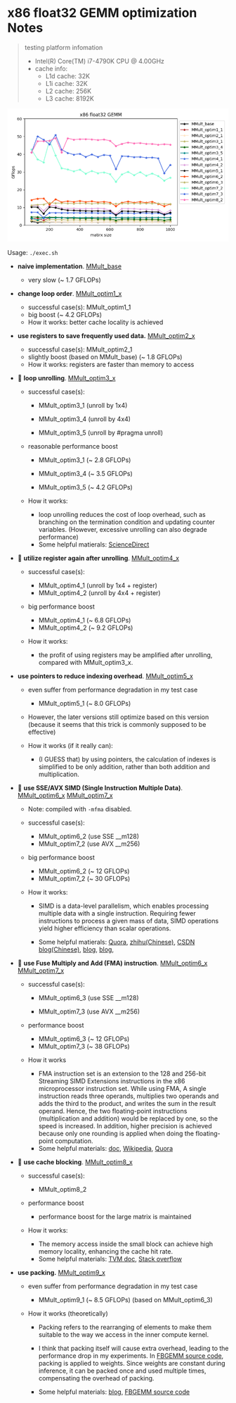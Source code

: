 # x86 float32 GEMM optimization Notes
> testing platform infomation
>   - Intel(R) Core(TM) i7-4790K CPU @ 4.00GHz
>   - cache info:
>       - L1d cache:       32K
>       - L1i cache:       32K
>       - L2 cache:        256K
>       - L3 cache:        8192K

![](./res/cur_all.png)

Usage: `./exec.sh`

- **naive implementation**. [MMult_base](./src/MMult_base.c)
  - very slow (~ 1.7 GFLOPs)

- **change loop order**. [MMult_optim1_x](./src/MMult_optim1.c)
  - successful case(s): MMult_optim1_1
  - big boost (~ 4.2 GFLOPs)
  - How it works: better cache locality is achieved

- **use registers to save frequently used data.** [MMult_optim2_x](./src/MMult_optim2.c)
  - successful case(s): MMult_optim2_1
  - slightly boost (based on MMult_base) (~ 1.8 GFLOPs)
  - How it works: registers are faster than memory to access

- :rocket: **loop unrolling**. [MMult_optim3_x](./src/MMult_optim3.c)
  - successful case(s): 
    - MMult_optim3_1 (unroll by 1x4)
    - MMult_optim3_4 (unroll by 4x4)

    - MMult_optim3_5 (unroll by #pragma unroll)

  - reasonable performance boost
    - MMult_optim3_1 (~ 2.8 GFLOPs)
    - MMult_optim3_4 (~ 3.5 GFLOPs)

    - MMult_optim3_5 (~ 4.2 GFLOPs)

  - How it works:
    - loop unrolling reduces the cost of loop overhead, such as branching on the termination condition and updating counter variables. (However, excessive unrolling can also degrade performance)
    - Some helpful matierals: [ScienceDirect](https://www.sciencedirect.com/topics/computer-science/loop-unrolling)

- :rocket: **utilize register again after unrolling**. [MMult_optim4_x](./src/MMult_optim4.c)
  - successful case(s): 
    - MMult_optim4_1 (unroll by 1x4 + register)
    - MMult_optim4_2 (unroll by 4x4 + register)

  - big performance boost
    - MMult_optim4_1 (~ 6.8 GFLOPs)
    - MMult_optim4_2 (~ 9.2 GFLOPs)

  - How it works:
    - the profit of using registers may be amplified after unrolling, compared with MMult_optim3_x.

- **use pointers to reduce indexing overhead**. [MMult_optim5_x](./src/MMult_optim5.c)
  - even suffer from performance degradation in my test case
    - MMult_optim5_1 (~ 8.0 GFLOPs)

  - However, the later versions still optimize based on this version (because it seems that this trick is commonly supposed to be effective)
  - How it works (if it really can):
    - (I GUESS that) by using pointers, the calculation of indexes is simplified to be only addition, rather than both addition and multiplication. 

- :rocket: **use SSE/AVX SIMD (Single Instruction Multiple Data)**. [MMult_optim6_x](./src/MMult_optim6.c) [MMult_optim7_x](./src/MMult_optim7.c)
  - Note: compiled with `-mfma` disabled.
  - successful case(s): 
    - MMult_optim6_2 (use SSE __m128)
    - MMult_optim7_2 (use AVX __m256)

  - big performance boost
    - MMult_optim6_2 (~ 12 GFLOPs)
    - MMult_optim7_2 (~ 30 GFLOPs)

  - How it works: 
    - SIMD is a data-level parallelism, which enables processing multiple data with a single instruction. Requiring fewer instructions to process a given mass of data, SIMD operations yield higher efficiency than scalar operations.

    - Some helpful matierals: [Quora](https://qr.ae/pvFvMA), [zhihu(Chinese)](https://zhuanlan.zhihu.com/p/55327037), [CSDN blog(Chinese)](https://blog.csdn.net/qq_32916805/article/details/117637192), [blog](https://blog.triplez.cn/posts/avx-avx2-learning-notes/), [blog](https://chhzh123.github.io/summary/parallel-computing/#simd), 

- :rocket: **use Fuse Multiply and Add (FMA) instruction**. [MMult_optim6_x](./src/MMult_optim6.c) [MMult_optim7_x](./src/MMult_optim7.c)
  - successful case(s): 
    - MMult_optim6_3 (use SSE __m128)

    - MMult_optim7_3 (use AVX __m256)

  - performance boost
    - MMult_optim6_3 (~ 12 GFLOPs)
    - MMult_optim7_3 (~ 38 GFLOPs)

  - How it works
    - FMA instruction set is an extension to the 128 and 256-bit Streaming SIMD Extensions instructions in the x86 microprocessor instruction set. While using FMA, A single instruction reads three operands, multiplies two operands and adds the third to the product, and writes the sum in the result operand. Hence, the two floating-point instructions (multiplication and addition) would be replaced by one, so the speed is increased. In addition, higher precision is achieved because only one rounding is applied when doing  the floating-point computation.
    - Some helpful materials: [doc](https://course.ccs.neu.edu/cs3650/ssl/TEXT-CD/Content/COD3e/InMoreDepth/IMD3-The-PowerPCs-Multiply-Add-Instruction.pdf), [Wikipedia](https://en.wikipedia.org/wiki/Multiply–accumulate_operation), [Quora](https://www.quora.com/How-does-Fused-Multiply-Add-FMA-work-and-what-is-its-importance-in-computing)

- :rocket: **use cache blocking**. [MMult_optim8_x](./src/MMult_optim8.c)
  - successful case(s):
    - MMult_optim8_2

  - performance boost
    - performance boost for the large matrix is maintained

  - How it works: 
    - The memory access inside the small block can achieve high memory locality, enhancing the cache hit rate.
    - Some helpful materials: [TVM doc](https://tvm.apache.org/docs/how_to/optimize_operators/opt_gemm.html#blocking), [Stack overflow](https://stackoverflow.com/questions/63614160/how-does-cache-blocking-actually-speed-up-performance) 

- **use packing.** [MMult_optim9_x](./src/MMult_optim9.c)
  - even suffer from performance degradation in my test case
    - MMult_optim9_1 (~ 8.5 GFLOPs) (based on MMult_optim6_3)

  - How it works (theoretically)
    - Packing refers to the rearranging of elements to make them suitable to the way we access in the inner compute kernel. 

    - I think that packing itself will cause extra overhead, leading to the performance drop in my experiments. In [FBGEMM source code](https://github.com/pytorch/FBGEMM/blob/9d7c48a65419d0350f9e9e72f31e05bfe37e85a4/src/PackBMatrix.cc#L14~L166), packing is applied to weights. Since weights are constant during inference,  it can be packed once and used multiple times, compensating the overhead of packing.
    - Some helpful materials: [blog](https://chhzh123.github.io/blogs/2020-03-20-tvm-gemm/#数组打包packing), [FBGEMM source code](https://github.com/pytorch/FBGEMM/blob/9d7c48a65419d0350f9e9e72f31e05bfe37e85a4/src/PackBMatrix.cc#L14~L166)

